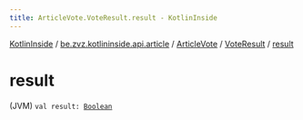 ```yaml
---
title: ArticleVote.VoteResult.result - KotlinInside
---
```


[KotlinInside](../../../index.html) / [be.zvz.kotlininside.api.article](../../index.html) / [ArticleVote](../index.html) / [VoteResult](index.html) / [result](./result.html)

# result

(JVM) `val result: `[`Boolean`](https://kotlinlang.org/api/latest/jvm/stdlib/kotlin/-boolean/index.html)